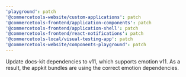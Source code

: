 ```yaml
---
'playground': patch
'@commercetools-website/custom-applications': patch
'@commercetools-frontend/application-components': patch
'@commercetools-frontend/application-shell': patch
'@commercetools-frontend/react-notifications': patch
'@commercetools-local/visual-testing-app': patch
'@commercetools-website/components-playground': patch
---
```


Update docs-kit dependencies to v11, which supports emotion v11. As a result, the appkit bundles are using the correct emotion dependencies.
